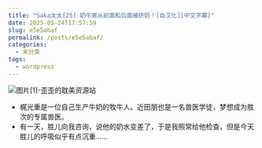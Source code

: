 ```yaml
---
title: "Saka太太[25] 奶牛男从前面和后面被挤奶！[自汉化][中文字幕]"
date: 2025-05-24T17:57:59
slug: e5e5abaf
permalink: /posts/e5e5abaf/
categories:
  - 未分类
tags:
  - wordpress
---
```


![图片[1]-歪歪的耽美资源站](/images/wp/e5e5abaf-183f6b12.jpg)

*   梶光重是一位自己生产牛奶的牧牛人。近田朋也是一名兽医学徒，梦想成为胜次的专属兽医。
*   有一天，胜儿向我咨询，说他的奶水变差了，于是我照常给他检查，但是今天胜儿的呼吸似乎有点沉重……
